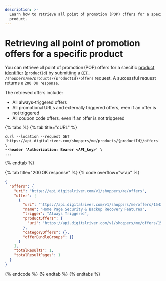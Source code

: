 ```yaml
---
description: >-
  Learn how to retrieve all point of promotion (POP) offers for a specific
  product.
---
```


# Retrieving all point of promotion offers for a specific product

You can retrieve all point of promotion (POP) offers for a specific [product identifier](../../../../general-resources/common-shoppers-and-admin-apis-reference/product-identifier.md) (`productId`) by submitting a [`GET /shoppers/me/products/{productId}/offers`](https://www.digitalriver.com/docs/commerce-shopper-api/#tag/Offers/paths/\~1v1\~1shoppers\~1me\~1products\~1%7BproductId%7D\~1point-of-promotions\~1%7BpopName%7D\~1offers/get) request. A successful request returns a `200 OK response`.

The retrieved offers include:

* All always-triggered offers
* All promotional URLs and externally triggered offers, even if an offer is not triggered&#x20;
* All coupon code offers, even if an offer is not triggered&#x20;

{% tabs %}
{% tab title="cURL" %}
<pre class="language-http" data-overflow="wrap"><code class="lang-http">curl --location --request GET 
'https://api.digitalriver.com/shoppers/me/products/{productId}/offers' \
<strong>--header 'Authorization: Bearer &#x3C;API_key>' \
</strong><strong>...
</strong></code></pre>
{% endtab %}

{% tab title="200 OK response" %}
{% code overflow="wrap" %}
```json
{
  "offers": {
    "uri": "https://api.digitalriver.com/v1/shoppers/me/offers",
    "offer": [
      {
        "uri": "https://api.digitalriver.com/v1/shoppers/me/offers/154344709",
        "name": "Home Page Security & Backup Recovery Features",
        "trigger": "Always Triggered",
        "productOffers": {
          "uri": "https://api.digitalriver.com/v1/shoppers/me/offers/154344709/product-offers"
        },
        "categoryOffers": {},
        "offerBundleGroups": {}
      }
    ],
    "totalResults": 1,
    "totalResultPages": 1
  }
}
```
{% endcode %}
{% endtab %}
{% endtabs %}
